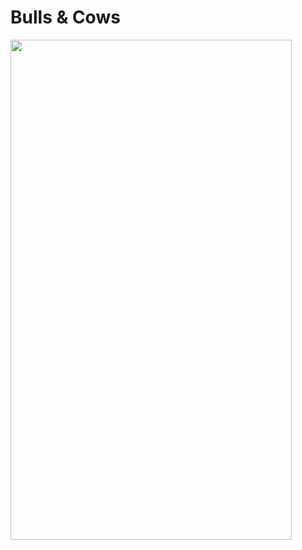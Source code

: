 <h1>Bulls & Cows</h1>
<img src="https://user-images.githubusercontent.com/99142122/204387025-0bffbd25-0c01-478b-a8f0-26689338a73b.gif" height="800" width="450"/></h1>

